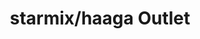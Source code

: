 ---
title: "starmix/haaga Outlet"
url: /reichenbach-an-der-fils/starmix-haaga-outlet/
shop: Staubsauger
---